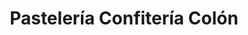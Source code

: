 ---
title: "Pastelería Confitería Colón"
url: /villaviciosa/pasteleria-confiteria-colon/
shop: Süßwaren
---
